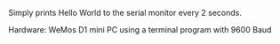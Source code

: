 Simply prints Hello World to the serial monitor every 2 seconds.

Hardware: WeMos D1 mini
PC using a terminal program with 9600 Baud
